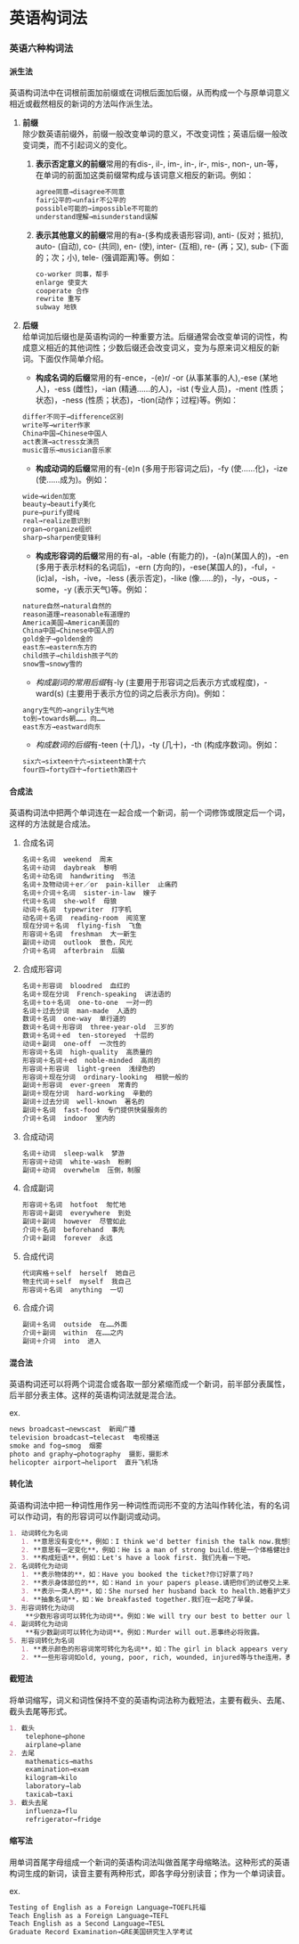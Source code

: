 # 英语构词法


### 英语六种构词法

#### 派生法

英语构词法中在词根前面加前缀或在词根后面加后缀，从而构成一个与原单词意义相近或截然相反的新词的方法叫作派生法。

1. **前缀**  
    除少数英语前缀外，前缀一般改变单词的意义，不改变词性；英语后缀一般改变词类，而不引起词义的变化。
   1. **表示否定意义的前缀**常用的有dis-, il-, im-, in-, ir-, mis-, non-, un-等，在单词的前面加这类前缀常构成与该词意义相反的新词。例如：

        ```markdown
        agree同意→disagree不同意
        fair公平的→unfair不公平的
        possible可能的→impossible不可能的
        understand理解→misunderstand误解
        ```

   2. **表示其他意义的前缀**常用的有a-(多构成表语形容词), anti- (反对；抵抗), auto- (自动), co- (共同), en- (使), inter- (互相), re- (再；又), sub- (下面的；次；小), tele- (强调距离)等。例如：

        ```markdown
        co-worker 同事，帮手
        enlarge 使变大
        cooperate 合作
        rewrite 重写
        subway 地铁
        ```

2. **后缀**  
    给单词加后缀也是英语构词的一种重要方法。后缀通常会改变单词的词性，构成意义相近的其他词性；少数后缀还会改变词义，变为与原来词义相反的新词。下面仅作简单介绍。
   - **构成名词的后缀**常用的有-ence，-(e)r/ -or (从事某事的人),-ese (某地人)，-ess (雌性)，-ian (精通……的人)，-ist (专业人员)，-ment (性质；状态)，-ness (性质；状态)，-tion(动作；过程)等。例如：

    ```markdown
    differ不同于→difference区别
    write写→writer作家
    China中国→Chinese中国人
    act表演→actress女演员
    music音乐→musician音乐家
    ```

   - **构成动词的后缀**常用的有-(e)n (多用于形容词之后)，-fy (使……化)，-ize (使……成为)。例如：

    ```markdown
    wide→widen加宽
    beauty→beautify美化
    pure→purify提纯
    real→realize意识到
    organ→organize组织
    sharp→sharpen使变锋利
    ```

   - **构成形容词的后缀**常用的有-al，-able (有能力的)，-(a)n(某国人的)，-en (多用于表示材料的名词后)，-ern (方向的)，-ese(某国人的)，-ful，-(ic)al，-ish，-ive，-less (表示否定)，-like (像……的)，-ly，-ous，-some，-y (表示天气)等。例如：

    ```markdown
    nature自然→natural自然的
    reason道理→reasonable有道理的
    America美国→American美国的
    China中国→Chinese中国人的
    gold金子→golden金的
    east东→eastern东方的
    child孩子→childish孩子气的
    snow雪→snowy雪的
    ```

   - *构成副词的常用后缀*有-ly (主要用于形容词之后表示方式或程度)，-ward(s) (主要用于表示方位的词之后表示方向)。例如：

    ```markdown
    angry生气的→angrily生气地
    to到→towards朝……，向……
    east东方→eastward向东
    ```

   - *构成数词的后缀*有-teen (十几)，-ty (几十)，-th (构成序数词)。例如：

    ```markdown
    six六→sixteen十六→sixteenth第十六
    four四→forty四十→fortieth第四十
    ```

#### 合成法

英语构词法中把两个单词连在一起合成一个新词，前一个词修饰或限定后一个词，这样的方法就是合成法。

1. 合成名词

    ```markdown
    名词＋名词  weekend  周末
    名词＋动词  daybreak  黎明
    名词＋动名词  handwriting  书法
    名词＋及物动词＋er／or  pain-killer  止痛药
    名词＋介词＋名词  sister-in-law  嫂子
    代词＋名词  she-wolf  母狼
    动词＋名词  typewriter  打字机
    动名词＋名词  reading-room  阅览室
    现在分词＋名词  flying-fish  飞鱼
    形容词＋名词  freshman  大一新生
    副词＋动词  outlook  景色，风光
    介词＋名词  afterbrain  后脑
    ```

2. 合成形容词

    ```markdown
    名词＋形容词  bloodred  血红的
    名词＋现在分词  French-speaking  讲法语的
    名词＋to＋名词  one-to-one  一对一的
    名词＋过去分词  man-made  人造的
    数词＋名词  one-way  单行道的
    数词＋名词＋形容词  three-year-old  三岁的
    数词＋名词＋ed  ten-storeyed  十层的
    动词＋副词  one-off  一次性的
    形容词＋名词  high-quality  高质量的
    形容词＋名词＋ed  noble-minded  高尚的
    形容词＋形容词  light-green  浅绿色的
    形容词＋现在分词  ordinary-looking  相貌一般的
    副词＋形容词  ever-green  常青的
    副词＋现在分词  hard-working  辛勤的
    副词＋过去分词  well-known  著名的
    副词＋名词  fast-food  专门提供快餐服务的
    介词＋名词  indoor  室内的
    ```

3. 合成动词

    ```markdown
    名词＋动词  sleep-walk  梦游
    形容词＋动词  white-wash  粉刷
    副词＋动词  overwhelm  压倒，制服
    ```

4. 合成副词

    ```markdown
    形容词＋名词  hotfoot  匆忙地
    形容词＋副词  everywhere  到处
    副词＋副词  however  尽管如此
    介词＋名词  beforehand  事先
    介词＋副词  forever  永远
    ```

5. 合成代词

    ```markdown
    代词宾格＋self  herself  她自己
    物主代词＋self  myself  我自己
    形容词＋名词  anything  一切
    ```

6. 合成介词

    ```markdown
    副词＋名词  outside  在……外面
    介词＋副词  within  在……之内
    副词＋介词  into  进入
    ```

#### 混合法

英语构词还可以将两个词混合或各取一部分紧缩而成一个新词，前半部分表属性，后半部分表主体。这样的英语构词法就是混合法。

ex.

```markdown
news broadcast→newscast  新闻广播
television broadcast→telecast  电视播送
smoke and fog→smog  烟雾
photo and graphy→photography  摄影，摄影术
helicopter airport→heliport  直升飞机场
```

#### 转化法

英语构词法中把一种词性用作另一种词性而词形不变的方法叫作转化法，有的名词可以作动词，有的形容词可以作副词或动词。

```markdown
1. 动词转化为名词  
   1. **意思没有变化**，例如：I think we'd better finish the talk now.我想我们的谈话最好现在结束。
   2. **意思有一定变化**，例如：He is a man of strong build.他是一个体格健壮的汉子。
   3. **构成短语**，例如：Let's have a look first. 我们先看一下吧。
2. 名词转化为动词
   1. **表示物体的**，如：Have you booked the ticket?你订好票了吗?
   2. **表示身体部位的**，如：Hand in your papers please.请把你们的试卷交上来。
   3. **表示一类人的**，如：She nursed her husband back to health.她看护丈夫，使他恢复了健康。
   4. **抽象名词**，如：We breakfasted together.我们在一起吃了早餐。
3. 形容词转化为动词  
    **少数形容词可以转化为动词**。例如：We will try our best to better our living conditions.我们要尽力改善我们的生活状况。
4. 副词转化为动词  
    **有少数副词可以转化为动词**。例如：Murder will out.恶事终必将败露。
5. 形容词转化为名词
   1. **表示颜色的形容词常可转化为名词**，如：The girl in black appears very beautiful.那个穿黑衣服的女孩子看上去非常漂亮。
   2. **一些形容词如old, young, poor, rich, wounded, injured等与the连用，表示一类人，作主语时，谓语用复数**，如：We don't belong to the rich, but we dong't belong to the poor either. 我们不是有钱人，但我们也不是穷人。
```

#### 截短法

将单词缩写，词义和词性保持不变的英语构词法称为截短法，主要有截头、去尾、截头去尾等形式。

```markdown
1. 截头  
    telephone→phone  
    airplane→plane  
2. 去尾  
    mathematics→maths  
    examination→exam  
    kilogram→kilo  
    laboratory→lab  
    taxicab→taxi  
3. 截头去尾  
    influenza→flu  
    refrigerator→fridge  
```

#### 缩写法

用单词首尾字母组成一个新词的英语构词法叫做首尾字母缩略法。这种形式的英语构词生成的新词，读音主要有两种形式，即各字母分别读音；作为一个单词读音。

ex.

```markdown
Testing of English as a Foreign Language→TOEFL托福
Teach English as a Foreign Language→TEFL
Teach English as a Second Language→TESL
Graduate Record Examination→GRE美国研究生入学考试
```

